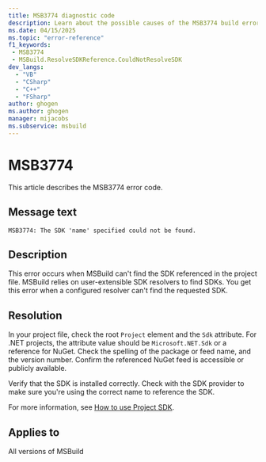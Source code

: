 ```yaml
---
title: MSB3774 diagnostic code
description: Learn about the possible causes of the MSB3774 build error and get troubleshooting tips.
ms.date: 04/15/2025
ms.topic: "error-reference"
f1_keywords:
 - MSB3774
 - MSBuild.ResolveSDKReference.CouldNotResolveSDK
dev_langs:
  - "VB"
  - "CSharp"
  - "C++"
  - "FSharp"
author: ghogen
ms.author: ghogen
manager: mijacobs
ms.subservice: msbuild
---
```

# MSB3774

This article describes the MSB3774 error code.

## Message text

`MSB3774: The SDK 'name' specified could not be found.`

## Description

This error occurs when MSBuild can't find the SDK referenced in the project file. MSBuild relies on user-extensible SDK resolvers to find SDKs. You get this error when a configured resolver can't find the requested SDK.

## Resolution

In your project file, check the root `Project` element and the `Sdk` attribute. For .NET projects, the attribute value should be `Microsoft.NET.Sdk` or a reference for NuGet. Check the spelling of the package or feed name, and the version number. Confirm the referenced NuGet feed is accessible or publicly available.

Verify that the SDK is installed correctly. Check with the SDK provider to make sure you're using the correct name to reference the SDK.

For more information, see [How to use Project SDK](../how-to-use-project-sdk.md).

## Applies to

All versions of MSBuild